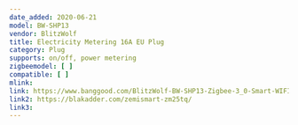 ```yaml
---
date_added: 2020-06-21
model: BW-SHP13
vendor: BlitzWolf
title: Electricity Metering 16A EU Plug 
category: Plug
supports: on/off, power metering
zigbeemodel: [ ]
compatible: [ ]
mlink: 
link: https://www.banggood.com/BlitzWolf-BW-SHP13-Zigbee-3_0-Smart-WIFI-Socket-16A-EU-Plug-Electricity-Metering-APP-Remote-Controller-Timer-Work-with-Amazon-Alexa-Google-Home-p-1679992.html
link2: https://blakadder.com/zemismart-zm25tq/
link3: 
---
```

